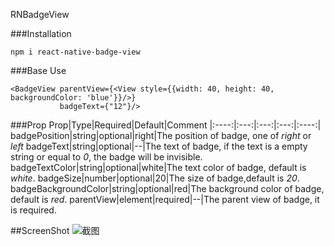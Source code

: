 RNBadgeView

###Installation
>
`npm i react-native-badge-view`

###Base Use
>
```
<BadgeView parentView={<View style={{width: 40, height: 40, backgroundColor: 'blue'}}/>} 
           badgeText={"12"}/>
```

###Prop
Prop|Type|Required|Default|Comment
|:----:|:---:|:---:|:---:|:----:|
badgePosition|string|optional|right|The position of badge, one of *right* or *left*
badgeText|string|optional|--|The text of badge, if the text is a empty string or equal to *0*, the badge will be invisible.
badgeTextColor|string|optional|white|The text color of badge, default is *white*.
badgeSize|number|optional|20|The size of badge,default is *20*.
badgeBackgroundColor|string|optional|red|The background color of badge, default is *red*.
parentView|element|required|--|The parent view of badge, it is required.

##ScreenShot
![截图](file:///Users/Samoy/Desktop/Simulator%20Screen%20Shot%202017%E5%B9%B44%E6%9C%8821%E6%97%A5%2010.54.06.png)
